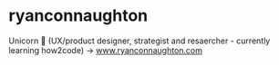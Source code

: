 # ryanconnaughton
Unicorn 🦄  (UX/product designer, strategist and resaercher - currently learning how2code)
-> www.ryanconnaughton.com
